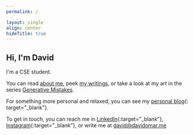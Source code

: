 ```yaml
---
permalink: /

layout: single
align: center
hideTitle: true
---
```


## Hi, I'm David

I'm a CSE student.

You can read [about me](./about), peek [my writings](./writings), or take a look at my art in the series [Generative Mistakes](./generative-mistakes).

For something more personal and relaxed, you can see my [personal blog](https://blog.davidomar.me){: target="_blank"}.

To get in touch, you can reach me in [LinkedIn](https://www.linkedin.com/in/davidomarfch/){:target="_blank"}, [Instagram](https://www.instagram.com/__dvorff/){:target="_blank"}, or write me at [david@davidomar.me](mailto:david@davidomar.me)